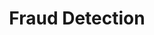 ---
layout: page
title: Fraud Detection
description: Several detection models for transaction fraud
img: assets/img/fraud.jpg
redirect: https://github.com/zk2487/TransactionFraud_Detection
importance: 1
category: machine learning
---